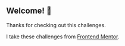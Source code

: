 

## Welcome! 👋

Thanks for checking out this challenges.

I take these challenges from [Frontend Mentor](https://www.frontendmentor.io).